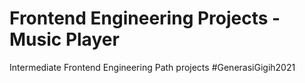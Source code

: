 # Frontend Engineering Projects - Music Player
Intermediate Frontend Engineering Path projects #GenerasiGigih2021
